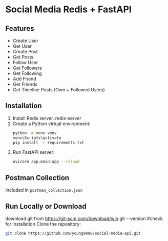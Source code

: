 # Social Media Redis + FastAPI

## Features
- Create User
- Get User
- Create Post
- Get Posts
- Follow User
- Get Followers
- Get Following
- Add Friend
- Get Friends
- Get Timeline Posts (Own + Followed Users)

## Installation
1. Install Redis server.
   redis-server
2. Create a Python virtual environment:
    ```bash
    python -m venv venv
    venv\Scripts\activate
    pip install -r requirements.txt
    ```
3. Run FastAPI server:
    ```bash
    uvicorn app.main:app --reload
    ```

## Postman Collection
Included in `postman_collection.json`

## Run Locally or Download
download git from https://git-scm.com/download/win
git --version  #check for installation
Clone the repository:
```bash
git clone https://github.com/young9496/social-media-api.git
